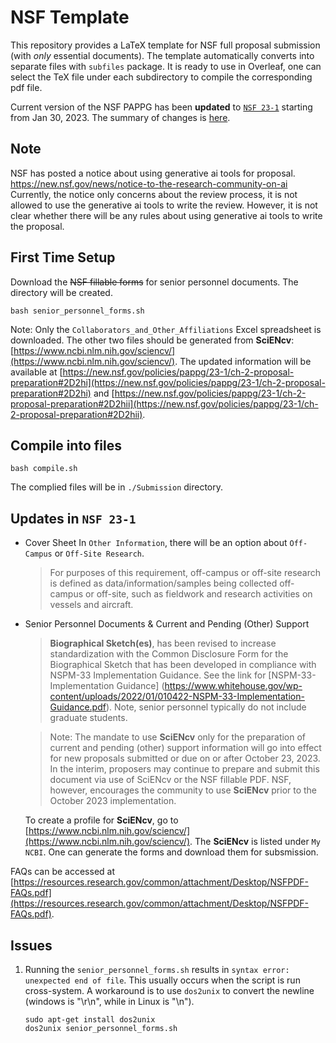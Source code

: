 # NSF Template

This repository provides a LaTeX template for NSF full proposal submission (with _only_ essential documents). The template automatically converts into separate files with ``subfiles`` package. It is ready to use in Overleaf, one can select the TeX file under each subdirectory to compile the corresponding pdf file.

Current version of the NSF PAPPG has been **updated** to [``NSF 23-1``](https://beta.nsf.gov/policies/pappg/23-1) starting from Jan 30, 2023. The summary of changes is [here](https://beta.nsf.gov/policies/pappg/23-1/summary-changes). 

## Note
NSF has posted a notice about using generative ai tools for proposal. https://new.nsf.gov/news/notice-to-the-research-community-on-ai
Currently, the notice only concerns about the review process, it is not allowed to use the generative ai tools to write the review. However, it is not clear whether there will be any rules about using generative ai tools to write the proposal.

## First Time Setup
Download the <del>NSF fillable forms</del> for senior personnel documents. The directory will be created. 
```
bash senior_personnel_forms.sh
```
Note: Only the ``Collaborators_and_Other_Affiliations`` Excel spreadsheet is downloaded. The other two files should be generated from **SciENcv**: [https://www.ncbi.nlm.nih.gov/sciencv/](https://www.ncbi.nlm.nih.gov/sciencv/). The updated information will be available at [https://new.nsf.gov/policies/pappg/23-1/ch-2-proposal-preparation#2D2hi](https://new.nsf.gov/policies/pappg/23-1/ch-2-proposal-preparation#2D2hi) and [https://new.nsf.gov/policies/pappg/23-1/ch-2-proposal-preparation#2D2hii](https://new.nsf.gov/policies/pappg/23-1/ch-2-proposal-preparation#2D2hii).
## Compile into files
```
bash compile.sh
```
The complied files will be in ``./Submission`` directory.
## Updates in ``NSF 23-1``
- Cover Sheet
    In ``Other Information``, there will be an option about ``Off-Campus`` or ``Off-Site Research``. 
    > For purposes of this requirement, off-campus or off-site research is defined as data/information/samples being collected off-campus or off-site, such as fieldwork and research activities on vessels and aircraft.

- Senior Personnel Documents & Current and Pending (Other) Support
    > **Biographical Sketch(es)**, has been revised to increase standardization with the Common Disclosure Form for the Biographical Sketch that has been developed in compliance with NSPM-33 Implementation Guidance. 
    See the link for [NSPM-33-Implementation Guidance] (https://www.whitehouse.gov/wp-content/uploads/2022/01/010422-NSPM-33-Implementation-Guidance.pdf). Note,  senior personnel typically do not include graduate students.

    > Note: The mandate to use **SciENcv** only for the preparation of current and pending (other) support information will go into effect for new proposals submitted or due on or after October 23, 2023. In  the interim, proposers may continue to prepare and submit this document via use of SciENcv or the NSF fillable PDF. NSF, however, encourages the community to use **SciENcv** prior to the October 2023 implementation.

    To create a profile for **SciENcv**, go to [https://www.ncbi.nlm.nih.gov/sciencv/](https://www.ncbi.nlm.nih.gov/sciencv/). The **SciENcv** is listed under ``My NCBI``. One can generate the forms and download them for subsmission.

FAQs can be accessed at [https://resources.research.gov/common/attachment/Desktop/NSFPDF-FAQs.pdf](https://resources.research.gov/common/attachment/Desktop/NSFPDF-FAQs.pdf). 
## Issues
1. Running the ``senior_personnel_forms.sh`` results in ``syntax error: unexpected end of file``. This usually occurs when the script is run cross-system. A workaround is to use ``dos2unix`` to convert the newline (windows is "\r\n", while in Linux is "\n").
    ```
    sudo apt-get install dos2unix
    dos2unix senior_personnel_forms.sh
    ```